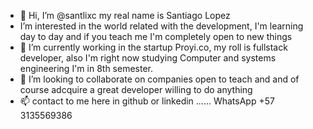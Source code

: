 - 👋 Hi, I’m @santlixc my real name is Santiago Lopez
-  I’m interested in the world related with the development, I'm learning day to day and if you teach me I'm completely open to new things
- 🌱 I’m currently working in the startup Proyi.co, my roll is fullstack developer, also I'm right now studying Computer and systems engineering I'm in 8th semester.
- 💞️ I’m looking to collaborate on companies open to teach and and of course adcquire a great developer willing to do anything
- 📫 contact to me here in github or linkedin ...... WhatsApp +57 3135569386

<!---
santlixc/santlixc is a ✨ special ✨ repository because its `README.md` (this file) appears on your GitHub profile.
You can click the Preview link to take a look at your changes.
--->
